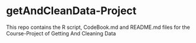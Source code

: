 # getAndCleanData-Project
This repo contains the R script, CodeBook.md and README.md files for the Course-Project of Getting And Cleaning Data

